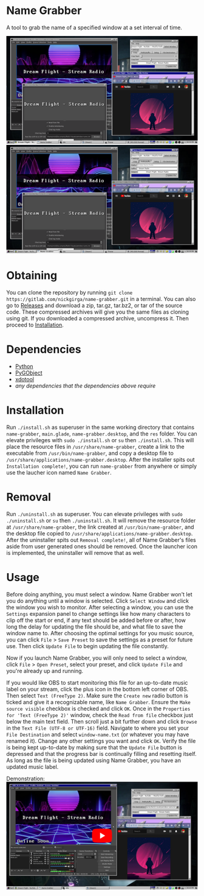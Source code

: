 # Name Grabber
A tool to grab the name of a specified window at a set interval of time.

![screenshot_3.png](.screenshots/screenshot_3.png)
![screenshot_4.png](.screenshots/screenshot_4.png)

# Obtaining
You can clone the repository by running `git clone https://gitlab.com/nickgirga/name-grabber.git` in a terminal. You can also go to [Releases](https://gitlab.com/nickgirga/name-grabber/-/releases) and download a zip, tar.gz, tar.bz2, or tar of the source code. These compressed archives will give you the same files as cloning using git. If you downloaded a compressed archive, uncompress it. Then proceed to [Installation](#installation).

# Dependencies
 - [Python](https://www.python.org/)
 - [PyGObject](https://pypi.org/project/PyGObject/)
 - [xdotool](https://github.com/jordansissel/xdotool)
 - *any dependencies that the dependencies above require*

# Installation
Run `./install.sh` as superuser in the same working directory that contains `name-grabber`, `main.glade`, `name-grabber.desktop`, and the `res` folder. You can elevate privileges with `sudo ./install.sh` or `su` then `./install.sh`. This will place the resource files in `/usr/share/name-grabber`, create a link to the executable from `/usr/bin/name-grabber`, and copy a desktop file to `/usr/share/applications/name-grabber.desktop`. After the installer spits out `Installation complete!`, you can run `name-grabber` from anywhere or simply use the laucher icon named `Name Grabber`.

# Removal
Run `./uninstall.sh` as superuser. You can elevate privileges with `sudo ./uninstall.sh` or `su` then `./uninstall.sh`. It will remove the resource folder at `/usr/share/name-grabber`, the link created at `/usr/bin/name-grabber`, and the desktop file copied to `/usr/share/applications/name-grabber.desktop`. After the uninstaller spits out `Removal complete!`, all of Name Grabber's files aside from user generated ones should be removed. Once the launcher icon is implemented, the uninstaller will remove that as well.

# Usage
Before doing anything, you must select a window. Name Grabber won't let you do anything until a window is selected. Click `Select Window` and click the window you wish to monitor. After selecting a window, you can use the `Settings` expansion panel to change settings like how many characters to clip off the start or end, if any text should be added before or after, how long the delay for updating the file should be, and what file to save the window name to. After choosing the optimal settings for you music source, you can click `File` > `Save Preset` to save the settings as a preset for future use. Then click `Update File` to begin updating the file constantly.

Now if you launch Name Grabber, you will only need to select a window, click `File` > `Open Preset`, select your preset, and click `Update File` and you're already up and running.

If you would like OBS to start monitoring this file for an up-to-date music label on your stream, click the plus icon in the bottom left corner of OBS. Then select `Text (FreeType 2)`. Make sure the `Create new` radio button is ticked and give it a recognizable name, like `Name Grabber`. Ensure the `Make source visible` checkbox is checked and click `OK`. Once in the `Properties for 'Text (FreeType 2)'` window, check the `Read from file` checkbox just below the main text field. Then scroll just a bit further down and click `Browse` in the `Text File (UTF-8 or UTF-16)` field. Navigate to where you set your `File Destination` and select `window-name.txt` (or whatever you may have renamed it). Change any other settings you want and click `OK`. Verify the file is being kept up-to-date by making sure that the `Update File` button is depressed and that the progress bar is continually filling and resetting itself. As long as the file is being updated using Name Grabber, you have an updated music label.

Demonstration:
[![youtube_thumbnail.png](.screenshots/youtube_thumbnail.png)](https://www.youtube.com/watch?v=Fh68vm42QcE "View on YouTube")
